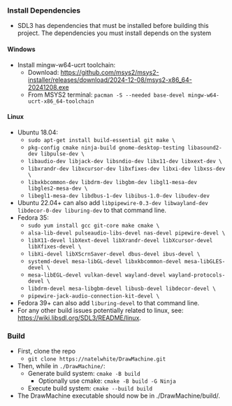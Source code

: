 ### Install Dependencies
- SDL3 has dependencies that must be installed before building this project. The dependencies you must install depends on the system
#### Windows
- Install mingw-w64-ucrt toolchain:
	- Download: https://github.com/msys2/msys2-installer/releases/download/2024-12-08/msys2-x86_64-20241208.exe
	- From MSYS2 terminal: `pacman -S --needed base-devel mingw-w64-ucrt-x86_64-toolchain`
#### Linux
- Ubuntu 18.04:
	- `sudo apt-get install build-essential git make \`
	- `pkg-config cmake ninja-build gnome-desktop-testing libasound2-dev libpulse-dev \`
	- `libaudio-dev libjack-dev libsndio-dev libx11-dev libxext-dev \`
	- `libxrandr-dev libxcursor-dev libxfixes-dev libxi-dev libxss-dev \`
	- `libxkbcommon-dev libdrm-dev libgbm-dev libgl1-mesa-dev libgles2-mesa-dev \`
	- `libegl1-mesa-dev libdbus-1-dev libibus-1.0-dev libudev-dev`
- Ubuntu 22.04+ can also add `libpipewire-0.3-dev libwayland-dev libdecor-0-dev liburing-dev` to that command line.
- Fedora 35:
	- `sudo yum install gcc git-core make cmake \`
	- `alsa-lib-devel pulseaudio-libs-devel nas-devel pipewire-devel \`
	- `libX11-devel libXext-devel libXrandr-devel libXcursor-devel libXfixes-devel \`
	- `libXi-devel libXScrnSaver-devel dbus-devel ibus-devel \`
	- `systemd-devel mesa-libGL-devel libxkbcommon-devel mesa-libGLES-devel \`
	- `mesa-libEGL-devel vulkan-devel wayland-devel wayland-protocols-devel \`
	- `libdrm-devel mesa-libgbm-devel libusb-devel libdecor-devel \`
	- `pipewire-jack-audio-connection-kit-devel \`
- Fedora 39+ can also add `liburing-devel` to that command line.
- For any other build issues potentially related to linux, see: https://wiki.libsdl.org/SDL3/README/linux.
### Build
- First, clone the repo
	- `git clone https://natelwhite/DrawMachine.git`
- Then, while in `./DrawMachine/`:
	- Generate build system: `cmake -B build`
		- Optionally use cmake: `cmake -B build -G Ninja`
	- Execute build system: `cmake --build build`
- The DrawMachine executable should now be in ./DrawMachine/build/.

